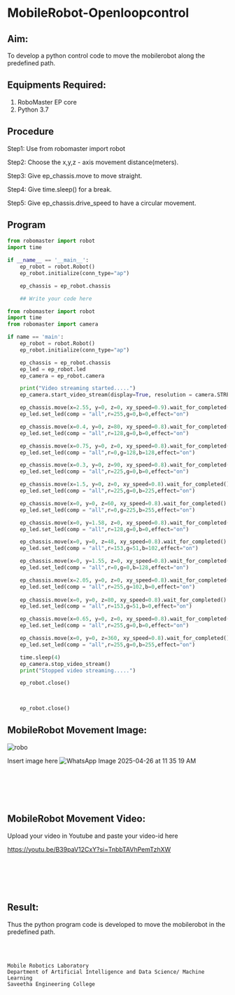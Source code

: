 # MobileRobot-Openloopcontrol
## Aim:

To develop a python control code to move the mobilerobot along the predefined path.

## Equipments Required:
1. RoboMaster EP core
2. Python 3.7

## Procedure
Step1:
Use from robomaster import robot

Step2:
Choose the x,y,z - axis movement distance(meters).

Step3:
Give ep_chassis.move to move straight.

Step4:
Give time.sleep() for a break.

Step5:
Give ep_chassis.drive_speed to have a circular movement.


## Program
```python
from robomaster import robot
import time

if __name__ == '__main__':
    ep_robot = robot.Robot()
    ep_robot.initialize(conn_type="ap")

    ep_chassis = ep_robot.chassis

    ## Write your code here

from robomaster import robot
import time
from robomaster import camera

if name == 'main':
    ep_robot = robot.Robot()
    ep_robot.initialize(conn_type="ap")

    ep_chassis = ep_robot.chassis
    ep_led = ep_robot.led
    ep_camera = ep_robot.camera

    print("Video streaming started.....")
    ep_camera.start_video_stream(display=True, resolution = camera.STREAM_360P)

    ep_chassis.move(x=2.55, y=0, z=0, xy_speed=0.9).wait_for_completed()
    ep_led.set_led(comp = "all",r=255,g=0,b=0,effect="on")

    ep_chassis.move(x=0.4, y=0, z=80, xy_speed=0.8).wait_for_completed()
    ep_led.set_led(comp = "all",r=128,g=0,b=0,effect="on")

    ep_chassis.move(x=0.75, y=0, z=0, xy_speed=0.8).wait_for_completed()
    ep_led.set_led(comp = "all",r=0,g=128,b=128,effect="on")

    ep_chassis.move(x=0.3, y=0, z=90, xy_speed=0.8).wait_for_completed()
    ep_led.set_led(comp = "all",r=225,g=0,b=0,effect="on")

    ep_chassis.move(x=1.5, y=0, z=0, xy_speed=0.8).wait_for_completed()
    ep_led.set_led(comp = "all",r=225,g=0,b=225,effect="on")

    ep_chassis.move(x=0, y=0, z=60, xy_speed=0.8).wait_for_completed()
    ep_led.set_led(comp = "all",r=0,g=225,b=255,effect="on")

    ep_chassis.move(x=0, y=1.58, z=0, xy_speed=0.8).wait_for_completed()
    ep_led.set_led(comp = "all",r=128,g=0,b=0,effect="on")

    ep_chassis.move(x=0, y=0, z=48, xy_speed=0.8).wait_for_completed()
    ep_led.set_led(comp = "all",r=153,g=51,b=102,effect="on")

    ep_chassis.move(x=0, y=1.55, z=0, xy_speed=0.8).wait_for_completed()
    ep_led.set_led(comp = "all",r=0,g=0,b=128,effect="on")

    ep_chassis.move(x=2.05, y=0, z=0, xy_speed=0.8).wait_for_completed()
    ep_led.set_led(comp = "all",r=255,g=102,b=0,effect="on")
     
    ep_chassis.move(x=0, y=0, z=80, xy_speed=0.8).wait_for_completed()
    ep_led.set_led(comp = "all",r=153,g=51,b=0,effect="on")

    ep_chassis.move(x=0.65, y=0, z=0, xy_speed=0.8).wait_for_completed()
    ep_led.set_led(comp = "all",r=255,g=0,b=0,effect="on")

    ep_chassis.move(x=0, y=0, z=360, xy_speed=0.8).wait_for_completed()
    ep_led.set_led(comp = "all",r=255,g=0,b=255,effect="on")

    time.sleep(4)
    ep_camera.stop_video_stream()
    print("Stopped video streaming.....")

    ep_robot.close()


    
    ep_robot.close()
```

## MobileRobot Movement Image:

![robo](./img/robomaster.png)

Insert image here
![WhatsApp Image 2025-04-26 at 11 35 19 AM](https://github.com/user-attachments/assets/078fd8fd-5583-47e0-8b94-e4654f08d1eb)



<br/>
<br/>
<br/>
<br/>

## MobileRobot Movement Video:

Upload your video in Youtube and paste your video-id here

 https://youtu.be/B39paV12CxY?si=TnbbTAVhPemTzhXW

<br/>
<br/>
<br/>
<br/>

## Result:
Thus the python program code is developed to move the mobilerobot in the predefined path.


<br/>
<br/>

```
Mobile Robotics Laboratory
Department of Artificial Intelligence and Data Science/ Machine Learning
Saveetha Engineering College
```
